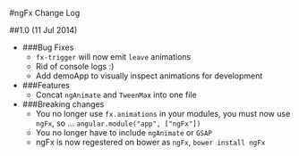 #ngFx Change Log

##1.0 (11 Jul 2014)
+ ###Bug Fixes
    * ```fx-trigger``` will now emit ```leave``` animations
    * Rid of console logs :)
    * Add demoApp to visually inspect animations for development
+ ###Features
    * Concat ```ngAnimate``` and ```TweenMax``` into one file
+ ###Breaking changes
    * You no longer use ```fx.animations``` in your modules, you must now use ```ngFx```, so ... ```angular.module("app", ["ngFx"])```
    * You no longer have to include ```ngAnimate``` or ```GSAP```
    * ngFx is now regestered on bower  as ```ngFx```, ```bower install ngFx```       
